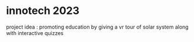 # innotech 2023 
project idea : promoting education by giving a vr tour of solar system along with interactive quizzes
